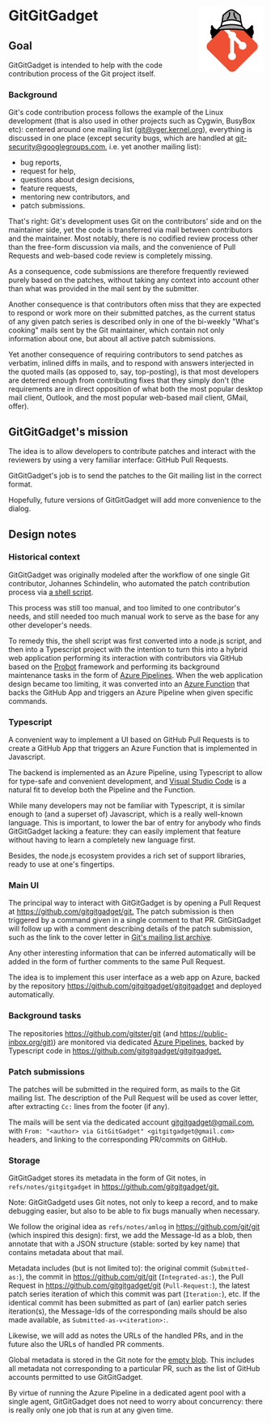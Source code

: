 # GitGitGadget <img alt="logo" width="128px" align="right" src="images/gitgitgadget.png">

## Goal

GitGitGadget is intended to help with the code contribution process of the Git
project itself.

### Background

Git's code contribution process follows the example of the Linux development
(that is also used in other projects such as Cygwin, BusyBox etc): centered
around one mailing list ([git@vger.kernel.org](mailto:git@vger.kernel.org)),
everything is discussed in one place (except security bugs, which are handled at
[git-security@googlegroups.com](mailto:git-security@googlegroups.com), i.e. yet
another mailing list):

- bug reports,
- request for help,
- questions about design decisions,
- feature requests,
- mentoring new contributors, and
- patch submissions.

That's right: Git's development uses Git on the contributors' side and on the
maintainer side, yet the code is transferred via mail between contributors and
the maintainer. Most notably, there is no codified review process other than the
free-form discussion via mails, and the convenience of Pull Requests and
web-based code review is completely missing.

As a consequence, code submissions are therefore frequently reviewed purely
based on the patches, without taking any context into account other than what
was provided in the mail sent by the submitter.

Another consequence is that contributors often miss that they are expected to
respond or work more on their submitted patches, as the current status of any
given patch series is described only in one of the bi-weekly "What's cooking"
mails sent by the Git maintainer, which contain not only information about one,
but about all active patch submissions.

Yet another consequence of requiring contributors to send patches as verbatim,
inlined diffs in mails, and to respond with answers interjected in the quoted
mails (as opposed to, say, top-posting), is that most developers are deterred
enough from contributing fixes that they simply don't (the requirements are in
direct opposition of what both the most popular desktop mail client, Outlook,
and the most popular web-based mail client, GMail, offer).

## GitGitGadget's mission

The idea is to allow developers to contribute patches and interact with the
reviewers by using a very familiar interface: GitHub Pull Requests.

GitGitGadget's job is to send the patches to the Git mailing list in the correct
format.

Hopefully, future versions of GitGitGadget will add more convenience to the dialog.

## Design notes

### Historical context

GitGitGadget was originally modeled after the workflow of one single Git
contributor, Johannes Schindelin, who automated the patch contribution process
via [a shell script](https://github.com/dscho/mail-patch-series).

This process was still too manual, and too limited to one contributor's needs,
and still needed too much manual work to serve as the base for any other
developer's needs.

To remedy this, the shell script was first converted into a node.js script, and
then into a Typescript project with the intention to turn this into a hybrid web
application performing its interaction with contributors via GitHub based on the
[Probot](https://probot.github.io) framework and performing its background
maintenance tasks in the form of [Azure
Pipelines](https://docs.microsoft.com/en-us/azure/devops/pipelines/index). When
the web application design became too limiting, it was converted into an [Azure
Function](https://azure.microsoft.com/en-us/services/functions/) that backs the
GitHub App and triggers an Azure Pipeline when given specific commands.

### Typescript

A convenient way to implement a UI based on GitHub Pull Requests is to create
a GitHub App that triggers an Azure Function that is implemented in Javascript.

The backend is implemented as an Azure Pipeline, using Typescript to allow for
type-safe and convenient development, and [Visual Studio
Code](https://code.visualstudio.com/) is a natural fit to develop both the
Pipeline and the Function.

While many developers may not be familiar with Typescript, it is similar enough
to (and a superset of) Javascript, which is a really well-known language. This
is important, to lower the bar of entry for anybody who finds GitGitGadget
lacking a feature: they can easily implement that feature without having to
learn a completely new language first.

Besides, the node.js ecosystem provides a rich set of support libraries, ready
to use at one's fingertips.

### Main UI

The principal way to interact with GitGitGadget is by opening a Pull Request at
<https://github.com/gitgitgadget/git.> The patch submission is then triggered by
a command given in a single comment to that PR. GitGitGadget will follow up with
a comment describing details of the patch submission, such as the link to the
cover letter in [Git's mailing list archive](https://public-inbox.org/git).

Any other interesting information that can be inferred automatically will be
added in the form of further comments to the same Pull Request.

The idea is to implement this user interface as a web app on Azure, backed by
the repository <https://github.com/gitgitgadget/gitgitgadget> and deployed
automatically.

### Background tasks

The repositories <https://github.com/gitster/git> (and
<https://public-inbox.org/git)>) are monitored via dedicated [Azure
Pipelines](https://dev.azure.com/gitgitgadget/git/_build?definitionId=3),
backed by Typescript code in <https://github.com/gitgitgadget/gitgitgadget.>

### Patch submissions

The patches will be submitted in the required form, as mails to the Git mailing
list. The description of the Pull Request will be used as cover letter, after
extracting `Cc:` lines from the footer (if any).

The mails will be sent via the dedicated account gitgitgadget@gmail.com, with
`From: "<author> via GitGitGadget" <gitgitgadget@gmail.com>` headers, and
linking to the corresponding PR/commits on GitHub.

### Storage

GitGitGadget stores its metadata in the form of Git notes, in
`refs/notes/gitgitgadget` in <https://github.com/gitgitgadget/git.>

Note: GitGitGadgetd uses Git notes, not only to keep a record, and to make
debugging easier, but also to be able to fix bugs manually when necessary.

We follow the original idea as `refs/notes/amlog` in
<https://github.com/git/git> (which inspired this design): first, we add the
Message-Id as a blob, then annotate that with a JSON structure (stable: sorted
by key name) that contains metadata about that mail.

Metadata includes (but is not limited to): the original commit
(`Submitted-as:`), the commit in <https://github.com/git/git>
(`Integrated-as:`), the Pull Request in <https://github.com/gitgitgadget/git>
(`Pull-Request:`), the latest patch series iteration of which this commit was
part (`Iteration:`), etc. If the identical commit has been submitted as part of
(an) earlier patch series iteration(s), the Message-Ids of the corresponding
mails should be also made available, as `Submitted-as-v<iteration>:`.

Likewise, we will add as notes the URLs of the handled PRs, and in the future
also the URLs of handled PR comments.

Global metadata is stored in the Git note for the [empty
blob](https://github.com/git/git/blob/v2.17.0/cache.h#L1026-L1027). This
includes all metadata not corresponding to a particular PR, such as the list
of GitHub accounts permitted to use GitGitGadget.

By virtue of running the Azure Pipeline in a dedicated agent pool with a single
agent, GitGitGadget does not need to worry about concurrency: there is really
only one job that is run at any given time.
